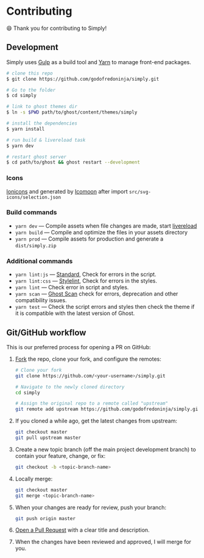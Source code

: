 # Contributing

:smile: Thank you for contributing to Simply!

## Development

Simply uses [Gulp](https://gulpjs.com/) as a build tool and [Yarn](https://yarnpkg.com/) to manage front-end packages.

```bash
# clone this repo
$ git clone https://github.com/godofredoninja/simply.git

# Go to the folder
$ cd simply

# link to ghost themes dir
$ ln -s $PWD path/to/ghost/content/themes/simply

# install the dependencies
$ yarn install

# run build & livereload task
$ yarn dev

# restart ghost server
$ cd path/to/ghost && ghost restart --development
```

### Icons

[Ionicons](https://github.com/ionic-team/ionicons) and generated by [Icomoon](https://icomoon.io/app/#/select) after import  `src/svg-icons/selection.json`

### Build commands

- `yarn dev` — Compile assets when file changes are made, start [livereload](http://livereload.com/)
- `yarn build` — Compile and optimize the files in your assets directory
- `yarn prod` — Compile assets for production and generate a `dist/simply.zip`

### Additional commands

- `yarn lint:js` — [Standard](https://standardjs.com/), Check for errors in the script.
- `yarn lint:css` — [Stylelint](https://stylelint.io/), Check for errors in the styles.
- `yarn lint` — Check error in script and styles.
- `yarn scan` — [Ghost Scan](https://github.com/TryGhost/gscan) check for errors, deprecation and other compatibility issues.
- `yarn test` — Check the script errors and styles then check the theme if it is compatible with the latest version of Ghost.

## Git/GitHub workflow

This is our preferred process for opening a PR on GitHub:

1. [Fork](http://help.github.com/fork-a-repo/) the repo, clone your fork, and configure the remotes:

    ```bash
    # Clone your fork
    git clone https://github.com/<your-username>/simply.git

    # Navigate to the newly cloned directory
    cd simply

    # Assign the original repo to a remote called "upstream"
    git remote add upstream https://github.com/godofredoninja/simply.git
    ```

2. If you cloned a while ago, get the latest changes from upstream:

    ```bash
    git checkout master
    git pull upstream master
    ```

3. Create a new topic branch (off the main project development branch) to contain your feature, change, or fix:

    ```bash
    git checkout -b <topic-branch-name>
    ```

4. Locally merge:

    ```bash
    git checkout master
    git merge <topic-branch-name>
    ```

5. When your changes are ready for review, push your branch:

    ```bash
    git push origin master
    ```

6. [Open a Pull Request](https://help.github.com/articles/using-pull-requests/) with a clear title and description.

7. When the changes have been reviewed and approved, I will merge for you.

